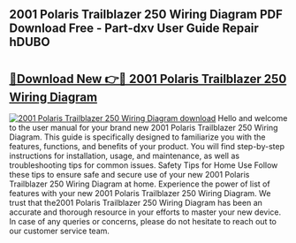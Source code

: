 ## 2001 Polaris Trailblazer 250 Wiring Diagram PDF Download Free - Part-dxv User Guide Repair hDUBO

# <h2><a href="http://dfushn.blite.top/?on=2001+Polaris+Trailblazer+250+Wiring+Diagram">🔗Download New 👉🔴 2001 Polaris Trailblazer 250 Wiring Diagram</a></h2>

[![2001 Polaris Trailblazer 250 Wiring Diagram download](https://i.imgur.com/lujVjoI.png)](http://dfushn.blite.top/?on=2001+Polaris+Trailblazer+250+Wiring+Diagram)
Hello and welcome to the user manual for your brand new 2001 Polaris Trailblazer 250 Wiring Diagram. This guide is specifically designed to familiarize you with the features, functions, and benefits of your product. You will find step-by-step instructions for installation, usage, and maintenance, as well as troubleshooting tips for common issues. Safety Tips for Home Use Follow these tips to ensure safe and secure use of your new 2001 Polaris Trailblazer 250 Wiring Diagram at home. Experience the power of list of features with your new 2001 Polaris Trailblazer 250 Wiring Diagram. We trust that the2001 Polaris Trailblazer 250 Wiring Diagram has been an accurate and thorough resource in your efforts to master your new device. In case of any queries or concerns, please do not hesitate to reach out to our customer service team.
